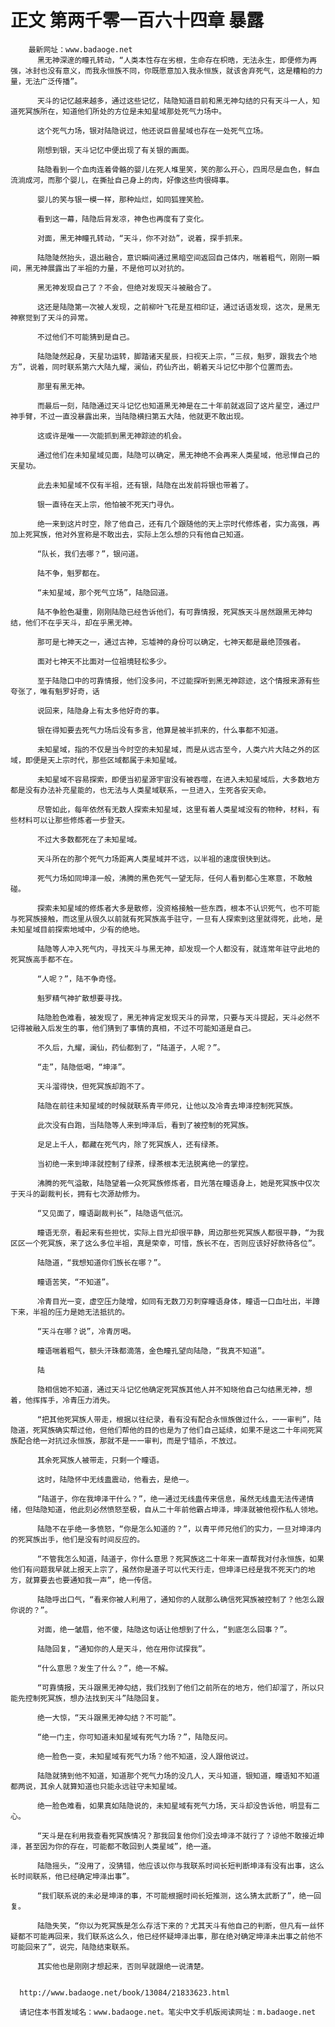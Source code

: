 # 正文 第两千零一百六十四章 暴露
        最新网址：www.badaoge.net
          黑无神深邃的瞳孔转动，“人类本性存在劣根，生命存在枳晧，无法永生，即便修为再强，冰封也没有意义，而我永恒族不同，你既愿意加入我永恒族，就该舍弃死气，这是糟粕的力量，无法广泛传播”。
      
          天斗的记忆越来越多，通过这些记忆，陆隐知道目前和黑无神勾结的只有天斗一人，知道死冥族所在，知道他们所处的方位是未知星域那处死气力场中。
      
          这个死气力场，银对陆隐说过，他还说巨兽星域也存在一处死气立场。
      
          刚想到银，天斗记忆中便出现了有关银的画面。
      
          陆隐看到一个血肉连着骨骼的婴儿在死人堆里笑，笑的那么开心，四周尽是血色，鲜血流淌成河，而那个婴儿，在撕扯自己身上的肉，好像这些肉很碍事。
      
          婴儿的笑与银一模一样，那种灿烂，如同狐狸笑脸。
      
          看到这一幕，陆隐后背发凉，神色也再度有了变化。
      
          对面，黑无神瞳孔转动，“天斗，你不对劲”，说着，探手抓来。
      
          陆隐陡然抬头，退出融合，意识瞬间通过黑暗空间返回自己体内，喘着粗气，刚刚一瞬间，黑无神展露出了半祖的力量，不是他可以对抗的。
      
          黑无神发现自己了？不会，但绝对发现天斗被融合了。
      
          这还是陆隐第一次被人发现，之前柳叶飞花是互相印证，通过话语发现，这次，是黑无神察觉到了天斗的异常。
      
          不过他们不可能猜到是自己。
      
          陆隐陡然起身，天星功运转，脚踏诸天星辰，扫视天上宗，“三叔，魁罗，跟我去个地方”，说着，同时联系第六大陆九耀，澜仙，药仙齐出，朝着天斗记忆中那个位置而去。
      
          那里有黑无神。
      
          而最后一刻，陆隐通过天斗记忆也知道黑无神是在二十年前就返回了这片星空，通过尸神手臂，不过一直没暴露出来，当陆隐横扫第五大陆，他就更不敢出现。
      
          这或许是唯一一次能抓到黑无神踪迹的机会。
      
          通过他们在未知星域见面，陆隐可以确定，黑无神绝不会再来人类星域，他忌惮自己的天星功。
      
          此去未知星域不仅有半祖，还有银，陆隐在出发前将银也带着了。
      
          银一直待在天上宗，他怕被不死天门寻仇。
      
          绝一来到这片时空，除了他自己，还有几个跟随他的天上宗时代修炼者，实力高强，再加上死冥族，他对外宣称是不敢出去，实际上怎么想的只有他自己知道。
      
          “队长，我们去哪？”，银问道。
      
          陆不争，魁罗都在。
      
          “未知星域，那个死气立场”，陆隐回道。
      
          陆不争脸色凝重，刚刚陆隐已经告诉他们，有可靠情报，死冥族天斗居然跟黑无神勾结，他们不在乎天斗，却在乎黑无神。
      
          那可是七神天之一，通过古神，忘墟神的身份可以确定，七神天都是最绝顶强者。
      
          面对七神天不比面对一位祖境轻松多少。
      
          至于陆隐口中的可靠情报，他们没多问，不过能探听到黑无神踪迹，这个情报来源有些夸张了，唯有魁罗好奇，话
      
          说回来，陆隐身上有太多他好奇的事。
      
          银在得知要去死气力场后没有多言，他算是被半抓来的，什么事都不知道。
      
          未知星域，指的不仅是当今时空的未知星域，而是从远古至今，人类六片大陆之外的区域，即便是天上宗时代，那些区域都属于未知星域。
      
          未知星域不容易探索，即便当初星源宇宙没有被吞噬，在进入未知星域后，大多数地方都是没有办法补充星能的，也无法与人类星域联系，一旦进入，生死各安天命。
      
          尽管如此，每年依然有无数人探索未知星域，这里有着人类星域没有的物种，材料，有些材料可以让那些修炼者一步登天。
      
          不过大多数都死在了未知星域。
      
          天斗所在的那个死气力场距离人类星域并不远，以半祖的速度很快到达。
      
          死气力场如同坤泽一般，沸腾的黑色死气一望无际，任何人看到都心生寒意，不敢触碰。
      
          探索未知星域的修炼者大多是散修，没资格接触一些东西，根本不认识死气，也不可能与死冥族接触，而这里从很久以前就有死冥族高手驻守，一旦有人探索到这里就得死，此地，是未知星域目前探索地域中，少有的绝地。
      
          陆隐等人冲入死气内，寻找天斗与黑无神，却发现一个人都没有，就连常年驻守此地的死冥族高手都不在。
      
          “人呢？”，陆不争奇怪。
      
          魁罗精气神扩散想要寻找。
      
          陆隐脸色难看，被发现了，黑无神肯定发现天斗的异常，只要与天斗提起，天斗必然不记得被融入后发生的事，他们猜到了事情的真相，不过不可能知道是自己。
      
          不久后，九耀，澜仙，药仙都到了，“陆道子，人呢？”。
      
          “走”，陆隐低喝，“坤泽”。
      
          天斗溜得快，但死冥族却跑不了。
      
          陆隐在前往未知星域的时候就联系青平师兄，让他以及冷青去坤泽控制死冥族。
      
          此次没有白跑，当陆隐等人来到坤泽后，看到了被控制的死冥族。
      
          足足上千人，都藏在死气内，除了死冥族人，还有绿茶。
      
          当初绝一来到坤泽就控制了绿茶，绿茶根本无法脱离绝一的掌控。
      
          沸腾的死气溢散，陆隐望着一众死冥族修炼者，目光落在瞳语身上，她是死冥族中仅次于天斗的副裁判长，拥有七次源劫修为。
      
          “又见面了，瞳语副裁判长”，陆隐语气低沉。
      
          瞳语无奈，看起来有些担忧，实际上目光却很平静，周边那些死冥族人都很平静，“为我区区一个死冥族，来了这么多位半祖，真是荣幸，可惜，族长不在，否则应该好好款待各位”。
      
          陆隐道，“我想知道你们族长在哪？”。
      
          瞳语苦笑，“不知道”。
      
          冷青目光一变，虚空压力陡增，如同有无数刀刃刺穿瞳语身体，瞳语一口血吐出，半蹲下来，半祖的压力是她无法抵抗的。
      
          “天斗在哪？说”，冷青厉喝。
      
          瞳语喘着粗气，额头汗珠都滴落，金色瞳孔望向陆隐，“我真不知道”。
      
          陆
      
          隐相信她不知道，通过天斗记忆他确定死冥族其他人并不知晓他自己勾结黑无神，想着，他挥挥手，冷青压力消失。
      
          “把其他死冥族人带走，根据以往纪录，看有没有配合永恒族做过什么，一一审判”，陆隐道，死冥族确实帮过他，但他们帮他的目的也是为了他们自己延续，如果不是这二十年间死冥族配合绝一对抗过永恒族，那就不是一一审判，而是宁错杀，不放过。
      
          其余死冥族人被带走，只剩一个瞳语。
      
          这时，陆隐怀中无线蛊震动，他看去，是绝一。
      
          “陆道子，你在我坤泽干什么？”，绝一通过无线蛊传来信息，虽然无线蛊无法传递情绪，但陆隐知道，他此刻必然愤怒至极，自从二十年前他霸占坤泽，坤泽就被他视作私人领地。
      
          陆隐不在乎绝一多愤怒，“你是怎么知道的？”，以青平师兄他们的实力，一旦对坤泽内的死冥族出手，他们是没有时间反应的。
      
          “不管我怎么知道，陆道子，你什么意思？死冥族这二十年来一直帮我对付永恒族，如果他们有问题我早就上报天上宗了，虽然你是道子可以代天行走，但坤泽已经是我不死天门的地方，就算要去也要通知我一声”，绝一传信。
      
          陆隐呼出口气，“看来你被人利用了，通知你的人就那么确信死冥族被控制了？他怎么跟你说的？”。
      
          对面，绝一皱眉，他不傻，陆隐这句话让他想到了什么，“到底怎么回事？”。
      
          陆隐回复，“通知你的人是天斗，他在用你试探我”。
      
          “什么意思？发生了什么？”，绝一不解。
      
          “可靠情报，天斗跟黑无神勾结，我们找到了他们之前所在的地方，他们却溜了，所以只能先控制死冥族，想办法找到天斗”陆隐回复。
      
          绝一大惊，“天斗跟黑无神勾结？不可能”。
      
          “绝一门主，你可知道未知星域有死气力场？”，陆隐反问。
      
          绝一脸色一变，未知星域有死气力场？他不知道，没人跟他说过。
      
          陆隐就猜到他不知道，知道那个死气力场的没几人，天斗知道，银知道，瞳语知不知道都两说，其余人就算知道也只能永远驻守未知星域。
      
          绝一脸色难看，如果真如陆隐说的，未知星域有死气力场，天斗却没告诉他，明显有二心。
      
          “天斗是在利用我查看死冥族情况？那我回复他你们没去坤泽不就行了？谅他不敢接近坤泽，甚至因为你的存在，可能都不敢回到人类星域”，绝一道。
      
          陆隐摇头，“没用了，没猜错，他应该以你与我联系时间长短判断坤泽有没有出事，这么长时间联系，他已经确定坤泽出事”。
      
          “我们联系说的未必是坤泽的事，不可能根据时间长短推测，这么猜太武断了”，绝一回复。
      
          陆隐失笑，“你以为死冥族是怎么存活下来的？尤其天斗有他自己的判断，但凡有一丝怀疑都不可能再回来，我们联系这么久，他已经怀疑坤泽出事，那在绝对确定坤泽未出事之前他不可能回来了”，说完，陆隐结束联系。
      
          其实他也是刚刚才想起来，否则早就跟绝一说清楚。
      
      
      http://www.badaoge.net/book/13084/21833623.html
      
      请记住本书首发域名：www.badaoge.net。笔尖中文手机版阅读网址：m.badaoge.net